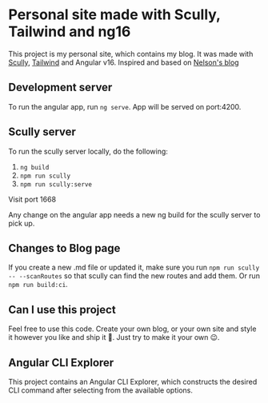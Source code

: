 # Personal site made with Scully, Tailwind and ng16

This project is my personal site, which contains my blog. It was made with [Scully](https://scully.io/), [Tailwind](https://tailwindcss.com/docs/installation) and Angular v16.
Inspired and based on [Nelson's blog](https://github.com/nelsongutidev)

## Development server

To run the angular app, run `ng serve`. App will be served on port:4200.

## Scully server

To run the scully server locally, do the following:

1. `ng build`
2. `npm run scully`
3. `npm run scully:serve`

Visit port 1668

Any change on the angular app needs a new ng build for the scully server to pick up.

## Changes to Blog page

If you create a new .md file or updated it, make sure you run `npm run scully -- --scanRoutes` so that scully can find the new routes and add them.
Or run `npm run build:ci`.

## Can I use this project

Feel free to use this code. Create your own blog, or your own site and style it however you like and ship it 🚀. Just try to make it your own 😉.

## Angular CLI Explorer

This project contains an Angular CLI Explorer, which constructs the desired CLI command after selecting from the available options.
